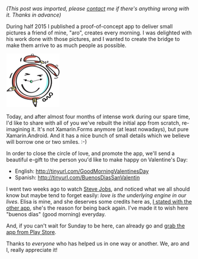 *(This post was imported, please [contact](/?i=contact) me if there's anything wrong with it. Thanks in advance)*

During half 2015 I published a proof-of-concept app to deliver small pictures a friend of mine, "aro", creates every morning. I was delighted with his work done with those pictures, and I wanted to create the bridge to make them arrive to as much people as possible.

<img class=" size-full wp-image-258 alignright" src="items/images/icon.png" alt="Icon" width="144" height="144" />

Today, and after almost four months of intense work during our spare time, I'd like to share with all of you we've rebuilt the initial app from scratch, re-imagining it. It's not Xamarin.Forms anymore (at least nowadays), but pure Xamarin.Android. And it has a nice bunch of small details which we believe will borrow one or two smiles. :-)

In order to close the circle of love, and promote the app, we'll send a beautiful e-gift to the person you'd like to make happy on Valentine's Day:
<ul>
	<li>English: <a href="http://tinyurl.com/GoodMorningValentinesDay" target="_blank">http://tinyurl.com/GoodMorningValentinesDay</a></li>
	<li>Spanish: <a href="http://tinyurl.com/BuenosDiasSanValentin" target="_blank">http://tinyurl.com/BuenosDiasSanValentin</a></li>
</ul>
I went two weeks ago to watch <a href="http://www.imdb.com/title/tt2080374/">Steve Jobs</a>, and noticed what we all should know but maybe tend to forget easily: <em>love is the underlying engine in our lives</em>. Elisa is mine, and she deserves some credits here as, <a href="http://marcoscobena.com/2015/06/08/my-first-app-published-buenos-dias/" target="_blank">I stated with the other app</a>, she's the reason for being back again. I've made it to wish here "buenos días" (good morning) everyday.

And, if you can't wait for Sunday to be here, can already go and <a href="https://play.google.com/store/apps/details?id=com.marcoscobena.buenosdiasaro">grab the app from Play Store</a>.

Thanks to <em>everyone</em> who has helped us in one way or another. We, aro and I, really appreciate it!